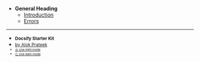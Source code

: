 - **General Heading**
  - [Introduction](docs/general/intro.md)
  - [Errors](docs/general/errors.md)

---
- <small>**Docsify Starter Kit**</small>
- <small><a href="https://alokprateek.in/">by Alok Prateek</a><small>
- <small><span><a href="#" data-link-title="Simple">&#x1F31E;&nbsp;Use light mode</a></span></small>
- <small><span><a href="#" data-link-title="Simple Dark">&#x1F31C;&nbsp;Use dark mode</a></span></small>
